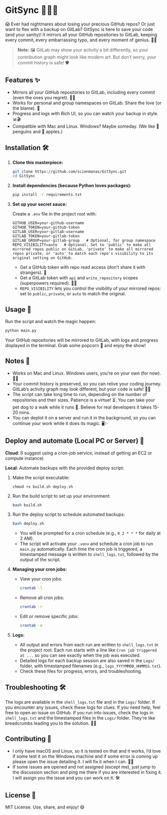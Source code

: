 # GitSync 🚀🦸‍♂️

😱 Ever had nightmares about losing your precious GitHub repos? Or just want to flex with a backup on GitLab? GitSync is here to save your code (and your sanity)! It mirrors all your GitHub repositories to GitLab, keeping every commit, every embarrassing typo, and every moment of genius. 💾✨

> **Note:** 🖼️ GitLab may show your activity a bit differently, so your contribution graph might look like modern art. But don’t worry, your commit history is safe! 🛡️

## Features ✨

- Mirrors all your GitHub repositories to GitLab, including every commit (even the ones you regret). 🕵️‍♂️
- Works for personal and group namespaces on GitLab. Share the love (or the blame). 🤝
- Progress and logs with Rich UI, so you can watch your backup in style. 📊🎬
- Compatible with Mac and Linux. Windows? Maybe someday. (We like 🐧 penguins and 🍏 apples.)

## Installation 🛠️

1. **Clone this masterpiece:**
   ```sh
   git clone https://github.com/scienmanas/GitSync.git
   cd GitSync
   ```

2. **Install dependencies (because Python loves packages):**
   ```sh
   pip install -r requirements.txt
   ```

3. **Set up your secret sauce:**


   Create a `.env` file in the project root with:
   ```
   GITHUB_USER=your-github-username
   GITHUB_TOKEN=your-github-token
   GITLAB_USER=your-gitlab-username
   GITLAB_TOKEN=your-gitlab-token
   GITLAB_GROUP=your-gitlab-group   # Optional, for group namespace
   REPO_VISIBILITY=auto   # Optional. Set to 'public' to make all mirrored repos public on GitLab, 'private' to make all mirrored repos private, or 'auto' to match each repo's visibility to its original setting on GitHub.
   ```

   - Get a GitHub token with repo read access (don’t share it with strangers). 🤫
   - Get a GitLab token with `api` and `write_repository` scopes (superpowers required). 🦸‍♀️
   - `REPO_VISIBILITY` lets you control the visibility of your mirrored repos: set to `public`, `private`, or `auto` to match the original.

## Usage 🎩

Run the script and watch the magic happen:

```sh
python main.py
```

Your GitHub repositories will be mirrored to GitLab, with logs and progress displayed in the terminal. Grab some popcorn 🍿 and enjoy the show!

## Notes 📝

- Works on Mac and Linux. Windows users, you’re on your own (for now). 🐧🍏
- Your commit history is preserved, so you can relive your coding journey. GitLab’s activity graph may look different, but your code is safe! 🧑‍💻
- The script can take long time to run, depending on the number of repositories and their sizes. Patience is a virtue! ⏳. You can take your pet dog to a walk while it runs 🐶. Believe for real developers it takes 15-20 mins.
- You can deplot it on a server and run it in the background, so you can continue your work while it does its magic. 🖥️✨

## Deploy and automate (Local PC or Server) 🚀

**Cloud**: (I suggest using a cron-job service, instead of getting an EC2 or compute instance)

**Local**: Automate backups with the provided deploy script:

1. Make the script executable:
   ```
   chmod +x build.sh deploy.sh
   ```

2. Run the build script to set up your environment:
   ```sh
   bash build.sh
   ```

3. Run the deploy script to schedule automated backups:
   ```sh
   bash deploy.sh
   ```
   - You will be prompted for a cron schedule (e.g., `0 2 * * *` for daily at 2 AM).
   - The script will activate your `.venv` and schedule a cron job to run `main.py` automatically. Each time the cron job is triggered, a timestamped message is written to `shell_logs.txt`, followed by the output of the script.

4. **Managing your cron jobs:**
   - View your cron jobs:
     ```sh
     crontab -l
     ```
   - Remove all cron jobs:
     ```sh
     crontab -r
     ```
   - Edit or remove specific jobs:
     ```sh
     crontab -e
     ```

5. **Logs:**
   - All output and errors from each run are written to `shell_logs.txt` in the project root. Each run starts with a line like `Cron job triggered at ...` so you can see exactly when the job was executed.
   - Detailed logs for each backup session are also saved in the `Logs/` folder, with timestamped filenames (e.g., `logs_YYYYMMDD_HHMMSS.txt`).
   - Check these files for progress, errors, and troubleshooting.

## Troubleshooting 🛠

The logs are available in the `shell_logs.txt` file and in the `Logs/` folder. If you encounter any issues, check these logs for clues. If you need help, feel free to open an issue on GitHub.
If you run into issues, check the logs in `shell_logs.txt` and the timestamped files in the `Logs/` folder. They’re like breadcrumbs leading you to the solution. 🕵️‍♀️

## Contributing 🤝

- I only have macOS and Linux, so it is tested on that and it works, I’d love if some test it on the Windows machine and if some error is coming up please open the issue detailing it. I will fix it when I can. 🐧🍏
- If some issues are opened and not assigned (except me), just jump to the discussion section and ping me there if you are interested in fixing it. I will assign you the issue and you can work on it. 🛠️


## License 📄

MIT License. Use, share, and enjoy! 😄
